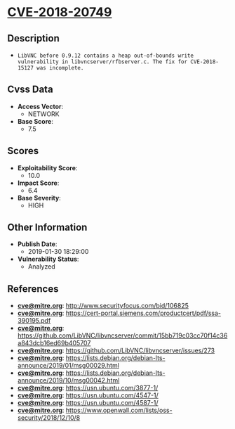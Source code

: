 
# [CVE-2018-20749](https://cve.mitre.org/cgi-bin/cvename.cgi?name=CVE-2018-20749)

## Description

- `LibVNC before 0.9.12 contains a heap out-of-bounds write vulnerability in libvncserver/rfbserver.c. The fix for CVE-2018-15127 was incomplete.`

## Cvss Data

- **Access Vector**:
  - NETWORK
- **Base Score**:
  - 7.5

## Scores

- **Exploitability Score**:
  - 10.0
- **Impact Score**:
  - 6.4
- **Base Severity**:
  - HIGH

## Other Information

- **Publish Date**:
  - 2019-01-30 18:29:00
- **Vulnerability Status**:
  - Analyzed

## References

- **cve@mitre.org**: http://www.securityfocus.com/bid/106825
- **cve@mitre.org**: https://cert-portal.siemens.com/productcert/pdf/ssa-390195.pdf
- **cve@mitre.org**: https://github.com/LibVNC/libvncserver/commit/15bb719c03cc70f14c36a843dcb16ed69b405707
- **cve@mitre.org**: https://github.com/LibVNC/libvncserver/issues/273
- **cve@mitre.org**: https://lists.debian.org/debian-lts-announce/2019/01/msg00029.html
- **cve@mitre.org**: https://lists.debian.org/debian-lts-announce/2019/10/msg00042.html
- **cve@mitre.org**: https://usn.ubuntu.com/3877-1/
- **cve@mitre.org**: https://usn.ubuntu.com/4547-1/
- **cve@mitre.org**: https://usn.ubuntu.com/4587-1/
- **cve@mitre.org**: https://www.openwall.com/lists/oss-security/2018/12/10/8
